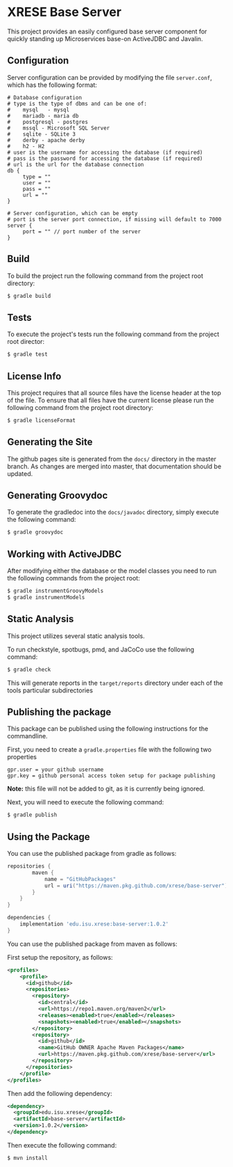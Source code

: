 # XRESE Base Server

This project provides an easily configured base server component for quickly standing up Microservices base-on ActiveJDBC and Javalin.

## Configuration

Server configuration can be provided by modifying the file `server.conf`, which has the following format:

```
# Database configuration
# type is the type of dbms and can be one of:
#    mysql   - mysql
#    mariadb - maria db
#    postgresql - postgres
#    mssql - Microsoft SQL Server
#    sqlite - SQLite 3
#    derby - apache derby
#    h2 - H2
# user is the username for accessing the database (if required)
# pass is the password for accessing the database (if required)
# url is the url for the database connection
db {
     type = ""
     user = ""
     pass = ""
     url = ""
}

# Server configuration, which can be empty
# port is the server port connection, if missing will default to 7000
server {
     port = "" // port number of the server
}
```

## Build

To build the project run the following command from the project root directory:

```bash
$ gradle build
```

## Tests

To execute the project's tests run the following command from the project root director:

```bash
$ gradle test
```

## License Info

This project requires that all source files have the license header at the top of the file. To ensure that all files have the current license please run the following command from the project root directory:

```bash
$ gradle licenseFormat
```

## Generating the Site

The github pages site is generated from the `docs/` directory in the master branch. As changes are merged into master, that documentation should be updated.

## Generating Groovydoc

To generate the gradledoc into the `docs/javadoc` directory, simply execute the following command:

```bash
$ gradle groovydoc
``` 

## Working with ActiveJDBC

After modifying either the database or the model classes you need to run the following commands from the project root:

```bash
$ gradle instrumentGroovyModels
$ gradle instrumentModels
```

## Static Analysis

This project utilizes several static analysis tools.

To run checkstyle, spotbugs, pmd, and JaCoCo use the following command:

```bash
$ gradle check
```

This will generate reports in the `target/reports` directory under each of the tools particular subdirectories

## Publishing the package

This package can be published using the following instructions for the commandline.

First, you need to create a `gradle.properties` file with the following two properties

```properties
gpr.user = your github username
gpr.key = github personal access token setup for package publishing
```

**Note:** this file will not be added to git, as it is currently being ignored.

Next, you will need to execute the following command:

```bash
$ gradle publish
```

## Using the Package

You can use the published package from gradle as follows:

```groovy
repositories {
        maven {
            name = "GitHubPackages"
            url = uri("https://maven.pkg.github.com/xrese/base-server")
        }
    }
}

dependencies {
    implementation 'edu.isu.xrese:base-server:1.0.2'
}
```

You can use the published package from maven as follows:

First setup the repository, as follows:

```xml
<profiles>
    <profile>
      <id>github</id>
      <repositories>
        <repository>
          <id>central</id>
          <url>https://repo1.maven.org/maven2</url>
          <releases><enabled>true</enabled></releases>
          <snapshots><enabled>true</enabled></snapshots>
        </repository>
        <repository>
          <id>github</id>
          <name>GitHub OWNER Apache Maven Packages</name>
          <url>https://maven.pkg.github.com/xrese/base-server</url>
        </repository>
      </repositories>
    </profile>
</profiles>
```

Then add the following dependency:

```xml
<dependency>
  <groupId>edu.isu.xrese</groupId>
  <artifactId>base-server</artifactId>
  <version>1.0.2</version>
</dependency>
```

Then execute the following command:

```bash
$ mvn install
```